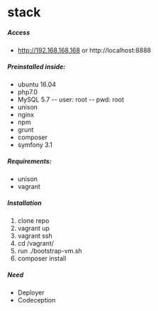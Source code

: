 # stack

##### Access
- http://192.168.168.168 or http://localhost:8888

##### Preinstalled inside:
- ubuntu 16.04
- php7.0
- MySQL 5.7
-- user: root
-- pwd: root
- unison
- nginx
- npm
- grunt
- composer
- symfony 3.1

##### Requirements:
- unison
- vagrant

##### Installation
1. clone repo
2. vagrant up
3. vagrant ssh
4. cd /vagrant/
5. run ./bootstrap-vm.sh
6. composer install

##### Need
- Deployer
- Codeception

